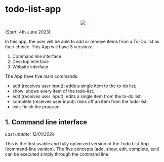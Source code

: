 # todo-list-app
<p align="center">
  <img src="https://github.com/anasanchesdev/todo-list-app/assets/135439323/7a5dda58-b6b8-4bac-b130-b9ad1d20f627" />
</p>
(Start: 4th June 2023)

In this app, the user will be able to add or remove items from a To-Do list as their choice.
This App will have 3 versions:
1. Command line interface 
2. Desktop interface
3. Website interface

The App have five main commands:
- add (receives user input): adds a single item to the to-do list;
- show: shows every item of the todo-list;
- edit (receives user input): edits a single item from the to-do list;
- complete (receives user input): risks off an item from the todo-list;
- exit: finish the program.
## 1. Command line interface

_Last update: 12/01/2024_

This is the first usable and fully optimized version of the Todo List App (command-line version). The five concepts (add, show, edit, complete, exit) can be executed simply through the command line.

[//]: # (#### Demonstration:)

[//]: # ()
[//]: # (![first-demo]&#40;readme_imgs/first-demo.png&#41;)

[//]: # ()
[//]: # (If the user types "add", the program will ask for the to-do:)

[//]: # ()
[//]: # (![add-demo]&#40;readme_imgs/add-demo.png&#41;)

[//]: # ()
[//]: # (Then the user can type "show" to see the enumerated list of to-dos:)

[//]: # ()
[//]: # (![show-demo]&#40;readme_imgs/show-demo.png&#41;)

[//]: # ()
[//]: # (If the user wants to edit a to-do, they should type "edit", then the app will ask for the number that corresponds to the to-do. After that, it will ask for the new to-do and replace it:)

[//]: # ()
[//]: # (![edit-demo]&#40;readme_imgs/edit-demo.png&#41;)

[//]: # ()
[//]: # (If the user wants to mark a to-do as complete, they should type "complete" and give the number that corresponds to the to-do &#40;similar to "edit"&#41;:)

[//]: # ()
[//]: # (![complete-demo]&#40;readme_imgs/complete-demo.png&#41;)

[//]: # ()
[//]: # (Finally, if the user wants to exit the app, they should type "exit":)

[//]: # ()
[//]: # (![exit-demo]&#40;readme_imgs/exit.png&#41;)

